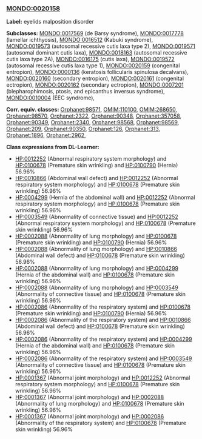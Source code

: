 
### [MONDO:0020158](http://purl.obolibrary.org/obo/MONDO_0020158)
**Label:** eyelids malposition disorder

**Subclasses:** [MONDO:0017569](http://purl.obolibrary.org/obo/MONDO_0017569) (de Barsy syndrome), [MONDO:0017778](http://purl.obolibrary.org/obo/MONDO_0017778) (lamellar ichthyosis), [MONDO:0016512](http://purl.obolibrary.org/obo/MONDO_0016512) (Kabuki syndrome), [MONDO:0019573](http://purl.obolibrary.org/obo/MONDO_0019573) (autosomal recessive cutis laxa type 2), [MONDO:0019571](http://purl.obolibrary.org/obo/MONDO_0019571) (autosomal dominant cutis laxa), [MONDO:0018163](http://purl.obolibrary.org/obo/MONDO_0018163) (autosomal recessive cutis laxa type 2A), [MONDO:0016175](http://purl.obolibrary.org/obo/MONDO_0016175) (cutis laxa), [MONDO:0019572](http://purl.obolibrary.org/obo/MONDO_0019572) (autosomal recessive cutis laxa type 1), [MONDO:0020159](http://purl.obolibrary.org/obo/MONDO_0020159) (congenital entropion), [MONDO:0000136](http://purl.obolibrary.org/obo/MONDO_0000136) (keratosis follicularis spinulosa decalvans), [MONDO:0020160](http://purl.obolibrary.org/obo/MONDO_0020160) (secondary entropion), [MONDO:0020161](http://purl.obolibrary.org/obo/MONDO_0020161) (congenital ectropion), [MONDO:0020162](http://purl.obolibrary.org/obo/MONDO_0020162) (secondary ectropion), [MONDO:0007201](http://purl.obolibrary.org/obo/MONDO_0007201) (blepharophimosis, ptosis, and epicanthus inversus syndrome), [MONDO:0010004](http://purl.obolibrary.org/obo/MONDO_0010004) (EEC syndrome), 

**Corr. equiv. classes:** [Orphanet:98571](http://www.orpha.net/ORDO/Orphanet_98571), [OMIM:110100](http://purl.obolibrary.org/obo/OMIM_110100), [OMIM:268650](http://purl.obolibrary.org/obo/OMIM_268650), [Orphanet:98570](http://www.orpha.net/ORDO/Orphanet_98570), [Orphanet:2322](http://www.orpha.net/ORDO/Orphanet_2322), [Orphanet:90348](http://www.orpha.net/ORDO/Orphanet_90348), [Orphanet:357058](http://www.orpha.net/ORDO/Orphanet_357058), [Orphanet:90349](http://www.orpha.net/ORDO/Orphanet_90349), [Orphanet:2340](http://www.orpha.net/ORDO/Orphanet_2340), [Orphanet:98568](http://www.orpha.net/ORDO/Orphanet_98568), [Orphanet:98569](http://www.orpha.net/ORDO/Orphanet_98569), [Orphanet:209](http://www.orpha.net/ORDO/Orphanet_209), [Orphanet:90350](http://www.orpha.net/ORDO/Orphanet_90350), [Orphanet:126](http://www.orpha.net/ORDO/Orphanet_126), [Orphanet:313](http://www.orpha.net/ORDO/Orphanet_313), [Orphanet:1896](http://www.orpha.net/ORDO/Orphanet_1896), [Orphanet:2962](http://www.orpha.net/ORDO/Orphanet_2962), 

**Class expressions from DL-Learner:**

- [HP:0012252](http://purl.obolibrary.org/obo/HP_0012252) (Abnormal respiratory system morphology) and [HP:0100678](http://purl.obolibrary.org/obo/HP_0100678) (Premature skin wrinkling) and [HP:0100790](http://purl.obolibrary.org/obo/HP_0100790) (Hernia) 56.96%
- [HP:0010866](http://purl.obolibrary.org/obo/HP_0010866) (Abdominal wall defect) and [HP:0012252](http://purl.obolibrary.org/obo/HP_0012252) (Abnormal respiratory system morphology) and [HP:0100678](http://purl.obolibrary.org/obo/HP_0100678) (Premature skin wrinkling) 56.96%
- [HP:0004299](http://purl.obolibrary.org/obo/HP_0004299) (Hernia of the abdominal wall) and [HP:0012252](http://purl.obolibrary.org/obo/HP_0012252) (Abnormal respiratory system morphology) and [HP:0100678](http://purl.obolibrary.org/obo/HP_0100678) (Premature skin wrinkling) 56.96%
- [HP:0003549](http://purl.obolibrary.org/obo/HP_0003549) (Abnormality of connective tissue) and [HP:0012252](http://purl.obolibrary.org/obo/HP_0012252) (Abnormal respiratory system morphology) and [HP:0100678](http://purl.obolibrary.org/obo/HP_0100678) (Premature skin wrinkling) 56.96%
- [HP:0002088](http://purl.obolibrary.org/obo/HP_0002088) (Abnormality of lung morphology) and [HP:0100678](http://purl.obolibrary.org/obo/HP_0100678) (Premature skin wrinkling) and [HP:0100790](http://purl.obolibrary.org/obo/HP_0100790) (Hernia) 56.96%
- [HP:0002088](http://purl.obolibrary.org/obo/HP_0002088) (Abnormality of lung morphology) and [HP:0010866](http://purl.obolibrary.org/obo/HP_0010866) (Abdominal wall defect) and [HP:0100678](http://purl.obolibrary.org/obo/HP_0100678) (Premature skin wrinkling) 56.96%
- [HP:0002088](http://purl.obolibrary.org/obo/HP_0002088) (Abnormality of lung morphology) and [HP:0004299](http://purl.obolibrary.org/obo/HP_0004299) (Hernia of the abdominal wall) and [HP:0100678](http://purl.obolibrary.org/obo/HP_0100678) (Premature skin wrinkling) 56.96%
- [HP:0002088](http://purl.obolibrary.org/obo/HP_0002088) (Abnormality of lung morphology) and [HP:0003549](http://purl.obolibrary.org/obo/HP_0003549) (Abnormality of connective tissue) and [HP:0100678](http://purl.obolibrary.org/obo/HP_0100678) (Premature skin wrinkling) 56.96%
- [HP:0002086](http://purl.obolibrary.org/obo/HP_0002086) (Abnormality of the respiratory system) and [HP:0100678](http://purl.obolibrary.org/obo/HP_0100678) (Premature skin wrinkling) and [HP:0100790](http://purl.obolibrary.org/obo/HP_0100790) (Hernia) 56.96%
- [HP:0002086](http://purl.obolibrary.org/obo/HP_0002086) (Abnormality of the respiratory system) and [HP:0010866](http://purl.obolibrary.org/obo/HP_0010866) (Abdominal wall defect) and [HP:0100678](http://purl.obolibrary.org/obo/HP_0100678) (Premature skin wrinkling) 56.96%
- [HP:0002086](http://purl.obolibrary.org/obo/HP_0002086) (Abnormality of the respiratory system) and [HP:0004299](http://purl.obolibrary.org/obo/HP_0004299) (Hernia of the abdominal wall) and [HP:0100678](http://purl.obolibrary.org/obo/HP_0100678) (Premature skin wrinkling) 56.96%
- [HP:0002086](http://purl.obolibrary.org/obo/HP_0002086) (Abnormality of the respiratory system) and [HP:0003549](http://purl.obolibrary.org/obo/HP_0003549) (Abnormality of connective tissue) and [HP:0100678](http://purl.obolibrary.org/obo/HP_0100678) (Premature skin wrinkling) 56.96%
- [HP:0001367](http://purl.obolibrary.org/obo/HP_0001367) (Abnormal joint morphology) and [HP:0012252](http://purl.obolibrary.org/obo/HP_0012252) (Abnormal respiratory system morphology) and [HP:0100678](http://purl.obolibrary.org/obo/HP_0100678) (Premature skin wrinkling) 56.96%
- [HP:0001367](http://purl.obolibrary.org/obo/HP_0001367) (Abnormal joint morphology) and [HP:0002088](http://purl.obolibrary.org/obo/HP_0002088) (Abnormality of lung morphology) and [HP:0100678](http://purl.obolibrary.org/obo/HP_0100678) (Premature skin wrinkling) 56.96%
- [HP:0001367](http://purl.obolibrary.org/obo/HP_0001367) (Abnormal joint morphology) and [HP:0002086](http://purl.obolibrary.org/obo/HP_0002086) (Abnormality of the respiratory system) and [HP:0100678](http://purl.obolibrary.org/obo/HP_0100678) (Premature skin wrinkling) 56.96%


